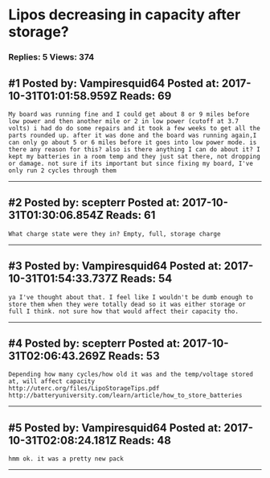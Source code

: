 # Lipos decreasing in capacity after storage?

### Replies: 5 Views: 374

## \#1 Posted by: Vampiresquid64 Posted at: 2017-10-31T01:01:58.959Z Reads: 69

```
My board was running fine and I could get about 8 or 9 miles before low power and then another mile or 2 in low power (cutoff at 3.7 volts) i had do do some repairs and it took a few weeks to get all the parts rounded up. after it was done and the board was running again,I can only go about 5 or 6 miles before it goes into low power mode. is there any reason for this? also is there anything I can do about it? I kept my batteries in a room temp and they just sat there, not dropping or damage. not sure if its important but since fixing my board, I've only run 2 cycles through them
```

---
## \#2 Posted by: scepterr Posted at: 2017-10-31T01:30:06.854Z Reads: 61

```
What charge state were they in? Empty, full, storage charge
```

---
## \#3 Posted by: Vampiresquid64 Posted at: 2017-10-31T01:54:33.737Z Reads: 54

```
ya I've thought about that. I feel like I wouldn't be dumb enough to store them when they were totally dead so it was either storage or full I think. not sure how that would affect their capacity tho.
```

---
## \#4 Posted by: scepterr Posted at: 2017-10-31T02:06:43.269Z Reads: 53

```
Depending how many cycles/how old it was and the temp/voltage stored at, will affect capacity
http://uterc.org/files/LipoStorageTips.pdf
http://batteryuniversity.com/learn/article/how_to_store_batteries
```

---
## \#5 Posted by: Vampiresquid64 Posted at: 2017-10-31T02:08:24.181Z Reads: 48

```
hmm ok. it was a pretty new pack
```

---

